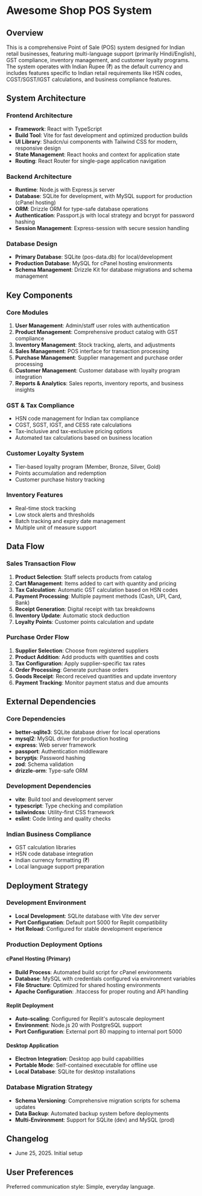 # Awesome Shop POS System

## Overview

This is a comprehensive Point of Sale (POS) system designed for Indian retail businesses, featuring multi-language support (primarily Hindi/English), GST compliance, inventory management, and customer loyalty programs. The system operates with Indian Rupee (₹) as the default currency and includes features specific to Indian retail requirements like HSN codes, CGST/SGST/IGST calculations, and business compliance features.

## System Architecture

### Frontend Architecture
- **Framework**: React with TypeScript
- **Build Tool**: Vite for fast development and optimized production builds
- **UI Library**: Shadcn/ui components with Tailwind CSS for modern, responsive design
- **State Management**: React hooks and context for application state
- **Routing**: React Router for single-page application navigation

### Backend Architecture
- **Runtime**: Node.js with Express.js server
- **Database**: SQLite for development, with MySQL support for production (cPanel hosting)
- **ORM**: Drizzle ORM for type-safe database operations
- **Authentication**: Passport.js with local strategy and bcrypt for password hashing
- **Session Management**: Express-session with secure session handling

### Database Design
- **Primary Database**: SQLite (pos-data.db) for local/development
- **Production Database**: MySQL for cPanel hosting environments
- **Schema Management**: Drizzle Kit for database migrations and schema management

## Key Components

### Core Modules
1. **User Management**: Admin/staff user roles with authentication
2. **Product Management**: Comprehensive product catalog with GST compliance
3. **Inventory Management**: Stock tracking, alerts, and adjustments
4. **Sales Management**: POS interface for transaction processing
5. **Purchase Management**: Supplier management and purchase order processing
6. **Customer Management**: Customer database with loyalty program integration
7. **Reports & Analytics**: Sales reports, inventory reports, and business insights

### GST & Tax Compliance
- HSN code management for Indian tax compliance
- CGST, SGST, IGST, and CESS rate calculations
- Tax-inclusive and tax-exclusive pricing options
- Automated tax calculations based on business location

### Customer Loyalty System
- Tier-based loyalty program (Member, Bronze, Silver, Gold)
- Points accumulation and redemption
- Customer purchase history tracking

### Inventory Features
- Real-time stock tracking
- Low stock alerts and thresholds
- Batch tracking and expiry date management
- Multiple unit of measure support

## Data Flow

### Sales Transaction Flow
1. **Product Selection**: Staff selects products from catalog
2. **Cart Management**: Items added to cart with quantity and pricing
3. **Tax Calculation**: Automatic GST calculation based on HSN codes
4. **Payment Processing**: Multiple payment methods (Cash, UPI, Card, Bank)
5. **Receipt Generation**: Digital receipt with tax breakdowns
6. **Inventory Update**: Automatic stock deduction
7. **Loyalty Points**: Customer points calculation and update

### Purchase Order Flow
1. **Supplier Selection**: Choose from registered suppliers
2. **Product Addition**: Add products with quantities and costs
3. **Tax Configuration**: Apply supplier-specific tax rates
4. **Order Processing**: Generate purchase orders
5. **Goods Receipt**: Record received quantities and update inventory
6. **Payment Tracking**: Monitor payment status and due amounts

## External Dependencies

### Core Dependencies
- **better-sqlite3**: SQLite database driver for local operations
- **mysql2**: MySQL driver for production hosting
- **express**: Web server framework
- **passport**: Authentication middleware
- **bcryptjs**: Password hashing
- **zod**: Schema validation
- **drizzle-orm**: Type-safe ORM

### Development Dependencies
- **vite**: Build tool and development server
- **typescript**: Type checking and compilation
- **tailwindcss**: Utility-first CSS framework
- **eslint**: Code linting and quality checks

### Indian Business Compliance
- GST calculation libraries
- HSN code database integration
- Indian currency formatting (₹)
- Local language support preparation

## Deployment Strategy

### Development Environment
- **Local Development**: SQLite database with Vite dev server
- **Port Configuration**: Default port 5000 for Replit compatibility
- **Hot Reload**: Configured for stable development experience

### Production Deployment Options

#### cPanel Hosting (Primary)
- **Build Process**: Automated build script for cPanel environments
- **Database**: MySQL with credentials configured via environment variables
- **File Structure**: Optimized for shared hosting environments
- **Apache Configuration**: .htaccess for proper routing and API handling

#### Replit Deployment
- **Auto-scaling**: Configured for Replit's autoscale deployment
- **Environment**: Node.js 20 with PostgreSQL support
- **Port Configuration**: External port 80 mapping to internal port 5000

#### Desktop Application
- **Electron Integration**: Desktop app build capabilities
- **Portable Mode**: Self-contained executable for offline use
- **Local Database**: SQLite for desktop installations

### Database Migration Strategy
- **Schema Versioning**: Comprehensive migration scripts for schema updates
- **Data Backup**: Automated backup system before deployments
- **Multi-Environment**: Support for SQLite (dev) and MySQL (prod)

## Changelog

- June 25, 2025. Initial setup

## User Preferences

Preferred communication style: Simple, everyday language.